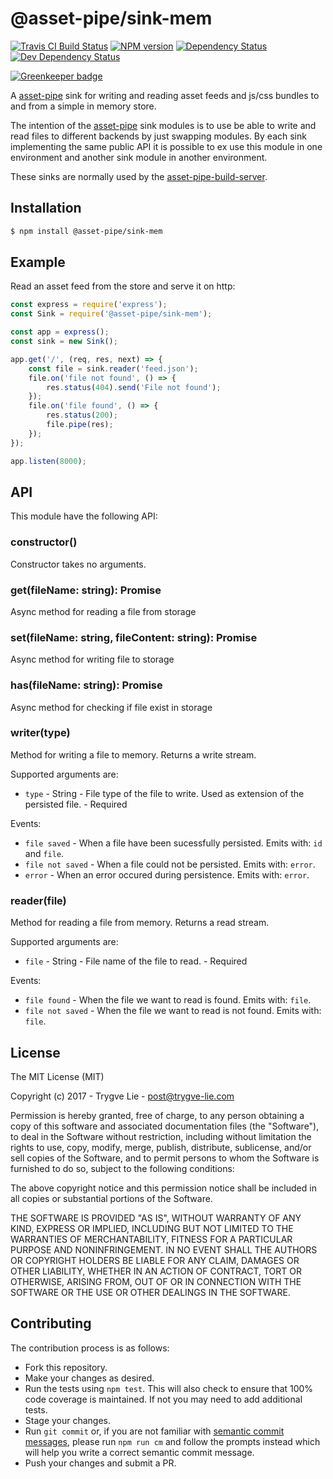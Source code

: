 <!-- TITLE/ -->

<h1>@asset-pipe/sink-mem</h1>

<!-- /TITLE -->


<!-- BADGES/ -->

<span class="badge-travisci"><a href="http://travis-ci.org/asset-pipe/asset-pipe-sink-mem" title="Check this project's build status on TravisCI"><img src="https://img.shields.io/travis/asset-pipe/asset-pipe-sink-mem/master.svg" alt="Travis CI Build Status" /></a></span>
<span class="badge-npmversion"><a href="https://npmjs.org/package/@asset-pipe/sink-mem" title="View this project on NPM"><img src="https://img.shields.io/npm/v/@asset-pipe/sink-mem.svg" alt="NPM version" /></a></span>
<span class="badge-daviddm"><a href="https://david-dm.org/asset-pipe/asset-pipe-sink-mem" title="View the status of this project's dependencies on DavidDM"><img src="https://img.shields.io/david/asset-pipe/asset-pipe-sink-mem.svg" alt="Dependency Status" /></a></span>
<span class="badge-daviddmdev"><a href="https://david-dm.org/asset-pipe/asset-pipe-sink-mem#info=devDependencies" title="View the status of this project's development dependencies on DavidDM"><img src="https://img.shields.io/david/dev/asset-pipe/asset-pipe-sink-mem.svg" alt="Dev Dependency Status" /></a></span>

<!-- /BADGES -->


[![Greenkeeper badge](https://badges.greenkeeper.io/asset-pipe/asset-pipe-sink-mem.svg)](https://greenkeeper.io/)

A [asset-pipe][asset-pipe] sink for writing and reading asset feeds and js/css bundles to and from a
simple in memory store.

The intention of the [asset-pipe][asset-pipe] sink modules is to use be able to write and read files
to different backends by just swapping modules. By each sink implementing the same public API it is
possible to ex use this module in one environment and another sink module in another environment.

These sinks are normally used by the [asset-pipe-build-server][asset-pipe-build-server].



## Installation

```bash
$ npm install @asset-pipe/sink-mem
```



## Example

Read an asset feed from the store and serve it on http:

```js
const express = require('express');
const Sink = require('@asset-pipe/sink-mem');

const app = express();
const sink = new Sink();

app.get('/', (req, res, next) => {
    const file = sink.reader('feed.json');
    file.on('file not found', () => {
        res.status(404).send('File not found');
    });
    file.on('file found', () => {
        res.status(200);
        file.pipe(res);
    });
});

app.listen(8000);
```



## API

This module have the following API:

### constructor()

Constructor takes no arguments.


### get(fileName: string): Promise<string>

Async method for reading a file from storage

### set(fileName: string, fileContent: string): Promise<void>

Async method for writing file to storage

### has(fileName: string): Promise<Boolean>

Async method for checking if file exist in storage


### writer(type)

Method for writing a file to memory. Returns a write stream.

Supported arguments are:

 - `type` - String - File type of the file to write. Used as extension of the persisted file. - Required

Events:

 - `file saved` - When a file have been sucessfully persisted. Emits with: `id` and `file`.
 - `file not saved` -  When a file could not be persisted. Emits with: `error`.
 - `error` -  When an error occured during persistence. Emits with: `error`.


### reader(file)

Method for reading a file from memory. Returns a read stream.

Supported arguments are:

 - `file` - String - File name of the file to read. - Required

Events:

 - `file found` - When the file we want to read is found. Emits with: `file`.
 - `file not saved` -  When the file we want to read is not found. Emits with: `file`.



## License

The MIT License (MIT)

Copyright (c) 2017 - Trygve Lie - post@trygve-lie.com

Permission is hereby granted, free of charge, to any person obtaining a copy
of this software and associated documentation files (the "Software"), to deal
in the Software without restriction, including without limitation the rights
to use, copy, modify, merge, publish, distribute, sublicense, and/or sell
copies of the Software, and to permit persons to whom the Software is
furnished to do so, subject to the following conditions:

The above copyright notice and this permission notice shall be included in
all copies or substantial portions of the Software.

THE SOFTWARE IS PROVIDED "AS IS", WITHOUT WARRANTY OF ANY KIND, EXPRESS OR
IMPLIED, INCLUDING BUT NOT LIMITED TO THE WARRANTIES OF MERCHANTABILITY,
FITNESS FOR A PARTICULAR PURPOSE AND NONINFRINGEMENT. IN NO EVENT SHALL THE
AUTHORS OR COPYRIGHT HOLDERS BE LIABLE FOR ANY CLAIM, DAMAGES OR OTHER
LIABILITY, WHETHER IN AN ACTION OF CONTRACT, TORT OR OTHERWISE, ARISING FROM,
OUT OF OR IN CONNECTION WITH THE SOFTWARE OR THE USE OR OTHER DEALINGS IN
THE SOFTWARE.



[asset-pipe]: https://github.com/asset-pipe
[asset-pipe-build-server]: https://github.com/asset-pipe/asset-pipe-build-server

## Contributing

The contribution process is as follows:

- Fork this repository.
- Make your changes as desired.
- Run the tests using `npm test`. This will also check to ensure that 100% code coverage is maintained. If not you may need to add additional tests.
- Stage your changes.
- Run `git commit` or, if you are not familiar with [semantic commit messages](https://docs.google.com/document/d/1QrDFcIiPjSLDn3EL15IJygNPiHORgU1_OOAqWjiDU5Y/edit), please run `npm run cm` and follow the prompts instead which will help you write a correct semantic commit message.
- Push your changes and submit a PR.
